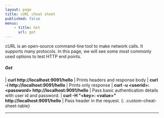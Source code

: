 ```yaml
---
layout: page
title: cURL cheat sheet
published: false
menus:
    - title: Get
      url: get
---
```

cURL is an open-source command-line tool to make network calls. It supports many protocols. In this page, we will see some most commonly used options to test HTTP end points.

##### Get

| **curl http://localhost:9091/hello**   | Prints headers and response body
| **curl -i http://localhost:9091/hello**   | Prints only response
| **curl -u \<userid>:\<password> http://localhost:9091/hello**   | Pass basic authentication details with user id and password.
| **curl -H "\<key>: \<value>" http://localhost:9091/hello**   | Pass header in the request.
{: .custom-cheat-sheet-table}

***